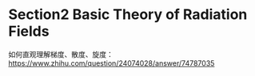 # Section2 Basic Theory of Radiation Fields

如何直观理解梯度、散度、旋度：https://www.zhihu.com/question/24074028/answer/74787035
